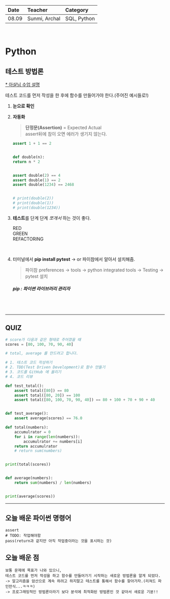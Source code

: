 | Date | Teacher | Category |
|:----|:----|:----|
|08.09 | Sunmi, Archal | SQL, Python |

<br>

Python
====

테스트 방법론
---
[* 아샬님 수업 설명](https://docs.google.com/document/d/107PJDmhW6bLBE8fAw2mB7wSeK-VnHFoH6m9DaxiVHcI/edit#)

테스트 코드를 먼저 작성을 한 후에 함수를 만들어가야 한다.(주어진 예시들로!)

1. **눈으로 확인**
2. **자동화**
    > **단정문(Assertion)** = Expected Actual <br>
        assert뒤에 참이 오면 에러가 생기지 않는다.

    ``` python
    assert 1 + 1 == 2


    def double(n):
    return n * 2


    assert double(2) == 4
    assert double(1) == 2
    assert double(1234) == 2468


    # print(double(2))
    # print(double(1))
    # print(double(1234))

    ```
3. **테스트**를 단계 단계 _쪼개서_ 하는 것이 좋다.

    RED<br>
    GREEN<br> 
    REFACTORING<br>

    <br>
4. 터미널에서 **pip install pytest** -> or 파이참에서 알아서 설치해줌.
    > 파이참 preferences -> tools -> python integrated tools -> Testing -> pytest 설치
    <h5>pip : 파이썬 라이브러리 관리자



<br><br>    

---
## QUIZ

``` python
# score가 다음과 같은 형태로 주어졌을 때
scores = [80, 100, 70, 90, 40]

# total, average 를 만드려고 합니다.

# 1. 테스트 코드 작성하기
# 2. TDD(Test Driven Development)로 함수 만들기
# 3. 코드를 GitHub 에 올리기
# 4. 코드 리뷰

def test_total():
    assert total([80]) == 80
    assert total([80, 20]) == 100
    assert total([80, 100, 70, 90, 40]) == 80 + 100 + 70 + 90 + 40


def test_average():
    assert average(scores) == 76.0

def total(numbers):
    accumulrator = 0
    for i in range(len(numbers)):
        accumulrator += numbers[i]
    return accumulrator
    # return sum(numbers)


print(total(scores))


def average(numbers):
    return sum(numbers) / len(numbers)


print(average(scores))

```

------

## **오늘 배운 파이썬 명령어**
    assert
    # TODO: 작업해야함
    pass(return과 같지만 아직 작업중이라는 것을 표시하는 것)

## **오늘 배운 점**
    보통 문제에 목표가 나와 있으니, 
    테스트 코드를 먼저 작성을 하고 함수를 만들어가기 시작하는 새로운 방법론을 알게 되었다. 
    -> 알고리즘을 암산으로 계속 하려고 하지말고 테스트를 통해서 함수를 찾아가자.(리쳐드 파인만식...ㅋㅋㅋ)
    -> 프로그래밍적인 방법론이라기 보다 분석에 최적화된 방법론인 것 같아서 새로운 기분!!


